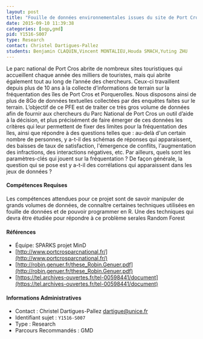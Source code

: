 ```yaml
---
layout: post
title: "Fouille de données environnementales issues du site de Port Cros"
date: 2015-09-10 11:39:38
categories: [oqp,gmd]
pid: Y1516-S007
type: Research
contact: Christel Dartigues-Pallez
students: Benjamin CLAQUIN,Vincent MONTALIEU,Houda SMACH,Yuting ZHU
---
```

       
Le parc national de Port Cros abrite de nombreux sites touristiques qui accueillent chaque année des milliers de touristes, mais qui abrite également tout au long de l’année des chercheurs. Ceux-ci travaillent depuis plus de 10 ans à la collecte d’informations de terrain sur la fréquentation des îles de Port Cros et Porquerolles. Nous disposons ainsi de plus de 8Go de données textuelles collectées par des enquêtes faites sur le terrain.
L’objectif de ce PFE est de traiter ce très gros volume de données afin de fournir aux chercheurs du Parc National de Port Cros un outil d’aide à la décision, et plus précisément de faire émerger de ces données les critères qui leur permettent de fixer des limites pour la fréquentation des îles, ainsi que répondre à des questions telles que : au-delà d'un certain nombre de personnes, y a-t-il des schémas de réponses qui apparaissent, des baisses de taux de satisfaction, l'émergence de conflits, l'augmentation des infractions, des interactions négatives, etc. Par ailleurs, quels sont les paramètres-clés qui jouent sur la fréquentation ? De façon générale, la question qui se pose est y a-t-il des corrélations qui apparaissent dans les jeux de données ?

#### Compétences Requises
Les compétences attendues pour ce projet sont de savoir manipuler de grands volumes de données, de connaître certaines techniques utilisées en fouille de données et de pouvoir programmer en R. Une des techniques qui devra être étudiée pour répondre à ce problème serales Random Forest


#### Références

  * Équipe: SPARKS projet MinD
  * [http://www.portcrosparcnational.fr/](http://www.portcrosparcnational.fr/)
  * [http://robin.genuer.fr/these_Robin.Genuer.pdf](http://robin.genuer.fr/these_Robin.Genuer.pdf)
  * [https://tel.archives-ouvertes.fr/tel-00598441/document](https://tel.archives-ouvertes.fr/tel-00598441/document)

#### Informations Administratives
  * Contact : Christel Dartigues-Pallez <dartigue@unice.fr>
  * Identifiant sujet : `Y1516-S007`
  * Type : Research
  * Parcours Recommandés : GMD
     